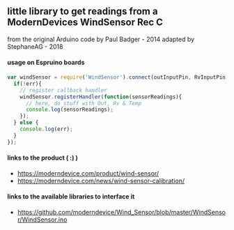 ## little library to get readings from a ModernDevices WindSensor Rec C

from the original Arduino code by Paul Badger - 2014
adapted by StephaneAG - 2018

#### usage on Espruino boards

```javascript
var windSensor = require('WindSensor').connect(outInputPin, RvInputPin, TmpInputPin, function(err){
  if(!err){
    // register callback handler
    windSensor.registerHandler(function(sensorReadings){
      // here, do stuff with Out, Rv & Temp
      console.log(sensorReadings);
    });
  } else {
    console.log(err);
  }
});
```

#### links to the product ( :) )

- https://moderndevice.com/product/wind-sensor/
- https://moderndevice.com/news/wind-sensor-calibration/

#### links to the available libraries to interface it
- https://github.com/moderndevice/Wind_Sensor/blob/master/WindSensor/WindSensor.ino
